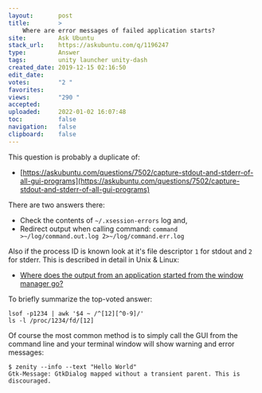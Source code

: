```yaml
---
layout:       post
title:        >
    Where are error messages of failed application starts?
site:         Ask Ubuntu
stack_url:    https://askubuntu.com/q/1196247
type:         Answer
tags:         unity launcher unity-dash
created_date: 2019-12-15 02:16:50
edit_date:    
votes:        "2 "
favorites:    
views:        "290 "
accepted:     
uploaded:     2022-01-02 16:07:48
toc:          false
navigation:   false
clipboard:    false
---
```


This question is probably a duplicate of:

- [https://askubuntu.com/questions/7502/capture-stdout-and-stderr-of-all-gui-programs](https://askubuntu.com/questions/7502/capture-stdout-and-stderr-of-all-gui-programs)

There are two answers there:

- Check the contents of `~/.xsession-errors` log and,
- Redirect output when calling command: `command >~/log/command.out.log 2>~/log/command.err.log`

Also if the process ID is known look at it's file descriptor `1` for stdout and `2` for stderr. This is described in detail in Unix & Linux:

- [Where does the output from an application started from the window manager go?][1]

To briefly summarize the top-voted answer:

``` 
lsof -p1234 | awk '$4 ~ /^[12][^0-9]/'
ls -l /proc/1234/fd/[12]

```

Of course the most common method is to simply call the GUI from the command line and your terminal window will show warning and error messages:

``` 
$ zenity --info --text "Hello World"
Gtk-Message: GtkDialog mapped without a transient parent. This is discouraged.

```



  [1]: https://unix.stackexchange.com/questions/86698/where-does-the-output-from-an-application-started-from-the-window-manager-go
